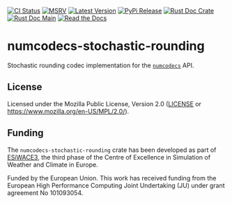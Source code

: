 [![CI Status]][workflow] [![MSRV]][repo] [![Latest Version]][crates.io] [![PyPi Release]][pypi] [![Rust Doc Crate]][docs.rs] [![Rust Doc Main]][docs] [![Read the Docs]][rtdocs]

[CI Status]: https://img.shields.io/github/actions/workflow/status/juntyr/numcodecs-rs/ci.yml?branch=main
[workflow]: https://github.com/juntyr/numcodecs-rs/actions/workflows/ci.yml?query=branch%3Amain

[MSRV]: https://img.shields.io/badge/MSRV-1.85.0-blue
[repo]: https://github.com/juntyr/numcodecs-rs

[Latest Version]: https://img.shields.io/crates/v/numcodecs-stochastic-rounding
[crates.io]: https://crates.io/crates/numcodecs-stochastic-rounding

[PyPi Release]: https://img.shields.io/pypi/v/numcodecs-wasm-stochastic-rounding.svg
[pypi]: https://pypi.python.org/pypi/numcodecs-wasm-stochastic-rounding

[Rust Doc Crate]: https://img.shields.io/docsrs/numcodecs-stochastic-rounding
[docs.rs]: https://docs.rs/numcodecs-stochastic-rounding/

[Rust Doc Main]: https://img.shields.io/badge/docs-main-blue
[docs]: https://juntyr.github.io/numcodecs-rs/numcodecs_stochastic_rounding

[Read the Docs]: https://img.shields.io/readthedocs/numcodecs-wasm?label=readthedocs
[rtdocs]: https://numcodecs-wasm.readthedocs.io/en/stable/api/numcodecs_wasm_stochastic_rounding/

# numcodecs-stochastic-rounding

Stochastic rounding codec implementation for the [`numcodecs`] API.

[`numcodecs`]: https://docs.rs/numcodecs/0.2/numcodecs/

## License

Licensed under the Mozilla Public License, Version 2.0 ([LICENSE](LICENSE) or https://www.mozilla.org/en-US/MPL/2.0/).

## Funding

The `numcodecs-stochastic-rounding` crate has been developed as part of [ESiWACE3](https://www.esiwace.eu), the third phase of the Centre of Excellence in Simulation of Weather and Climate in Europe.

Funded by the European Union. This work has received funding from the European High Performance Computing Joint Undertaking (JU) under grant agreement No 101093054.
